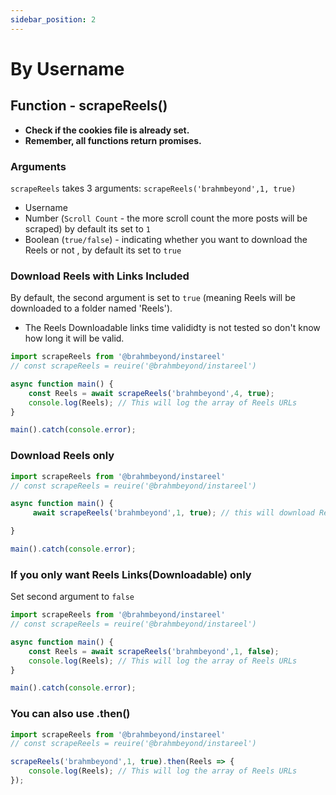 ```yaml
---
sidebar_position: 2
---
```


# By Username

## Function - scrapeReels()

- **Check if the cookies file is already set.**
- **Remember, all functions return promises.**

### Arguments
`scrapeReels` takes 3 arguments: `scrapeReels('brahmbeyond',1, true)`
- Username
- Number (`Scroll Count` - the more scroll count the more posts will be scraped) by default its set to `1`
- Boolean (`true/false`) - indicating whether you want to download the Reels or not , by default its set to `true`

### Download Reels with Links Included
By default, the second argument is set to `true` (meaning Reels will be downloaded to a folder named 'Reels').
- The Reels Downloadable links time valididty is not tested so don't know how long it will be valid.

```js title="insta.js"
import scrapeReels from '@brahmbeyond/instareel'
// const scrapeReels = reuire('@brahmbeyond/instareel')

async function main() {
    const Reels = await scrapeReels('brahmbeyond',4, true);
    console.log(Reels); // This will log the array of Reels URLs  
}

main().catch(console.error);

```

### Download Reels only

```js title="insta.js"
import scrapeReels from '@brahmbeyond/instareel'
// const scrapeReels = reuire('@brahmbeyond/instareel')

async function main() {
     await scrapeReels('brahmbeyond',1, true); // this will download Reels only

}

main().catch(console.error);
```


### If you only want Reels Links(Downloadable) only
Set second argument to `false`  
```js title="insta.js"
import scrapeReels from '@brahmbeyond/instareel'
// const scrapeReels = reuire('@brahmbeyond/instareel')

async function main() {
    const Reels = await scrapeReels('brahmbeyond',1, false);
    console.log(Reels); // This will log the array of Reels URLs
}

main().catch(console.error);
```



### You can also use .then()

```js title="insta.js"
import scrapeReels from '@brahmbeyond/instareel'
// const scrapeReels = reuire('@brahmbeyond/instareel')

scrapeReels('brahmbeyond',1, true).then(Reels => {
    console.log(Reels); // This will log the array of Reels URLs
});
```


